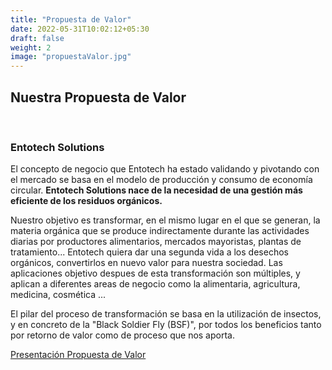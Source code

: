 ```yaml
---
title: "Propuesta de Valor"
date: 2022-05-31T10:02:12+05:30
draft: false
weight: 2
image: "propuestaValor.jpg"
---
```

<H2>Nuestra Propuesta de Valor</H2></br>

<H3>Entotech Solutions</H3>

<p>El concepto de negocio que Entotech ha estado validando y pivotando con el mercado se basa en el modelo de producción y consumo de economía circular. <strong>Entotech Solutions nace de la necesidad de una gestión más eficiente de los residuos orgánicos.</strong></p>

<p>Nuestro objetivo es transformar, en el mismo lugar en el que se generan, la materia orgánica que se produce indirectamente durante las actividades diarias por productores alimentarios, mercados mayoristas, plantas de tratamiento... Entotech quiera dar una segunda vida a los desechos orgánicos, convertirlos en nuevo valor para nuestra sociedad. Las aplicaciones objetivo despues de esta transformación son múltiples, y aplican a diferentes areas de negocio como la alimentaria, agricultura, medicina, cosmética ...</p>

<p>El pilar del proceso de transformación se basa en la utilización de insectos, y en concreto de la "Black Soldier Fly (BSF)", por todos los beneficios tanto por retorno de valor como de proceso que nos aporta.</p> 

<a href="https://entotechpresentation.s3.eu-west-1.amazonaws.com/EntotechPresentation.pdf">Presentación Propuesta de Valor</a></br>



